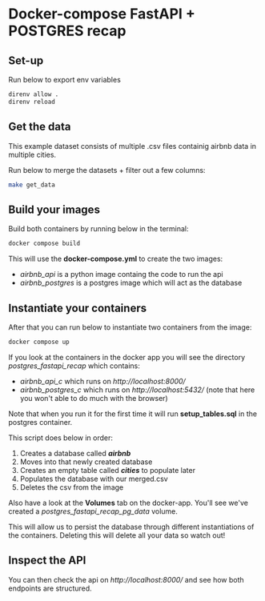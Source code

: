 # Docker-compose FastAPI + POSTGRES recap

## Set-up

Run below to export env variables

```bash
direnv allow .
direnv reload
```

## Get the data

This example dataset consists of multiple .csv files containig airbnb data in multiple cities.

Run below to merge the datasets + filter out a few columns:

```bash
make get_data
```

## Build your images

Build both containers by running below in the terminal:

```bash
docker compose build
```

This will use the **docker-compose.yml** to create the two images:
- *airbnb_api* is a python image containg the code to run the api
- *airbnb_postgres* is a postgres image which will act as the database

## Instantiate your containers

After that you can run below to instantiate two containers from the image:
```bash
docker compose up
```

If you look at the containers in the docker app you will see the directory *postgres_fastapi_recap* which contains:
- *airbnb_api_c* which runs on *http://localhost:8000/*
- *airbnb_postgres_c* which runs on *http://localhost:5432/* (note that here you won't able to do much with the browser)


Note that when you run it for the first time it will run **setup_tables.sql** in the postgres container.

This script does below in order:
1. Creates a database called ***airbnb***
2. Moves into that newly created database
3. Creates an empty table called ***cities*** to populate later
4. Populates the database with our merged.csv
5. Deletes the csv from the image

Also have a look at the **Volumes** tab on the docker-app. You'll see we've created a *postgres_fastapi_recap_pg_data* volume.

This will allow us to persist the database through different instantiations of the containers. Deleting this will delete all your data so watch out!

## Inspect the API

You can then check the api on *http://localhost:8000/* and see how both endpoints are structured.

